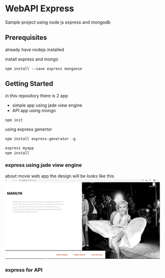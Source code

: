 # WebAPI Express
Sample project using node js express and mongodb

## Prerequisites
already have nodejs installed

install express and mongo
```
npm install --save express mongoose
```

## Getting Started
in this repository there is 2 app
- simple app using jade view engine
- API app using mongo

```
npm init
```
using express genertor
```
npm install express-generator -g
```
```
express myapp
npm install
```
### express using jade view engine
about movie web app the design will be looks like this
![](./CaptureWebApp.jpg)

### express for API

